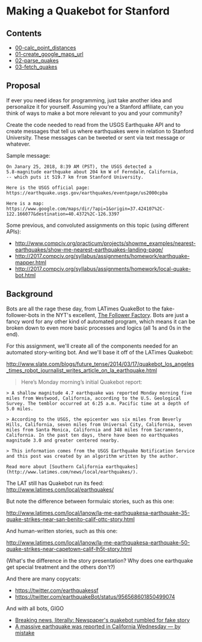 # Making a Quakebot for Stanford

## Contents

- [00-calc_point_distances](00-calc_point_distances)
- [01-create_google_maps_url](01-create_google_maps_url)
- [02-parse_quakes](02-parse_quakes)
- [03-fetch_quakes](03-fetch_quakes)


## Proposal


If ever you need ideas for programming, just take another idea and personalize it for yourself. Assuming you're a Stanford affiliate, can you think of ways to 
make a bot more relevant to you and your community?

Create the code needed to read from the USGS Earthquake API and to create messages that tell us where earthquakes were in relation to Stanford University. These messages can be tweeted or sent via text message or whatever. 

Sample message:

    On Janary 25, 2018, 8:39 AM (PST), the USGS detected a 
    5.8-magnitude earthquake about 204 km W of Ferndale, California,
    -- which puts it 519.7 km from Stanford University. 

    Here is the USGS official page:
    https://earthquake.usgs.gov/earthquakes/eventpage/us2000cpba

    Here is a map:
    https://www.google.com/maps/dir/?api=1&origin=37.424107%2C-122.166077&destination=40.4372%2C-126.3397
    



Some previous, and convoluted assignments on this topic (using different APIs):

- http://www.compciv.org/practicum/projects/showme_examples/nearest-earthquakes/show-me-nearest-earthquakes-landing-page/
- http://2017.compciv.org/syllabus/assignments/homework/earthquake-mapper.html
- http://2017.compciv.org/syllabus/assignments/homework/local-quake-bot.html


## Background

Bots are all the rage these day, from LATimes QuakeBot to the fake-follower-bots in the NYT's excellent, [The Follower Factory](https://www.nytimes.com/interactive/2018/01/27/technology/social-media-bots.html). Bots are just a fancy word for any other kind of automated program, which means it can be broken down to even more basic processes and logics (all 1s and 0s in the end).

For this assignment, we'll create all of the components needed for an automated story-writing bot. And we'll base it off of the LATimes Quakebot:

http://www.slate.com/blogs/future_tense/2014/03/17/quakebot_los_angeles_times_robot_journalist_writes_article_on_la_earthquake.html

> Here’s Monday morning’s initial Quakebot report:

    > A shallow magnitude 4.7 earthquake was reported Monday morning five miles from Westwood, California, according to the U.S. Geological Survey. The temblor occurred at 6:25 a.m. Pacific time at a depth of 5.0 miles.
    
    > According to the USGS, the epicenter was six miles from Beverly Hills, California, seven miles from Universal City, California, seven miles from Santa Monica, California and 348 miles from Sacramento, California. In the past ten days, there have been no earthquakes magnitude 3.0 and greater centered nearby.
    
    > This information comes from the USGS Earthquake Notification Service and this post was created by an algorithm written by the author.
    
    Read more about [Southern California earthquakes](http://www.latimes.com/news/local/earthquakes/).



The LAT still has Quakebot run its feed: http://www.latimes.com/local/earthquakes/

But note the difference between formulaic stories, such as this one:

http://www.latimes.com/local/lanow/la-me-earthquakesa-earthquake-35-quake-strikes-near-san-benito-calif-ottc-story.html


And human-written stories, such as this one:

http://www.latimes.com/local/lanow/la-me-earthquakesa-earthquake-50-quake-strikes-near-capetown-calif-lh5t-story.html

(What's the difference in the story presentation? Why does one earthquake get special treatment and the others don't?)

And there are many copycats:

- https://twitter.com/earthquakessf
- https://twitter.com/earthquakeBot/status/956568601850499074


And with all bots, GIGO

- [Breaking news, literally: Newspaper's quakebot rumbled for fake story](https://www.theregister.co.uk/2017/06/22/la_times_bot_spreads_fake_news/)
- [A massive earthquake was reported in California Wednesday — by mistake](https://www.washingtonpost.com/news/morning-mix/wp/2017/06/22/a-massive-earthquake-was-just-reported-in-california-turns-out-it-happened-in-1925/?utm_term=.9cbb37b8965d)
